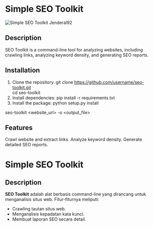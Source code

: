 # Simple SEO Toolkit

![Simple SEO Toolkit Jenderal92]()  


## Description
SEO Toolkit is a command-line tool for analyzing websites, including crawling links, analyzing keyword density, and generating SEO reports.

## Installation
1. Clone the repository.
   git clone https://github.com/username/seo-toolkit.git  
   cd seo-toolkit  
2. Install dependencies:
   pip install -r requirements.txt
3. Install the package:
   python setup.py install

seo-toolkit <website_url> -o <output_file>

## Features

Crawl website and extract links.
Analyze keyword density.
Generate detailed SEO reports.

# Simple SEO Toolkit  


## Description  
**SEO Toolkit** adalah alat berbasis command-line yang dirancang untuk menganalisis situs web. Fitur-fiturnya meliputi:  
- Crawling tautan situs web.  
- Menganalisis kepadatan kata kunci.  
- Membuat laporan SEO secara detail.  
   